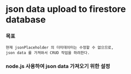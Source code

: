 # json data upload to firestore database

### 목표
    현재 jsonPlaceholder 의 더미데이터는 수정할 수 없으므로,
    json data 를 가져와서 CRUD 작업을 하려한다.

### node.js 사용하여 json data 가져오기 위한 설정
    